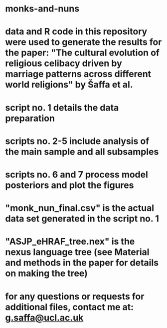 # monks-and-nuns
# data and R code in this repository were used to generate the results for the paper: "The cultural evolution of religious celibacy driven by marriage patterns across different world religions" by Šaffa et al.
# script no. 1 details the data preparation
# scripts no. 2-5 include analysis of the main sample and all subsamples
# scripts no. 6 and 7 process model posteriors and plot the figures
# "monk_nun_final.csv" is the actual data set generated in the script no. 1
# "ASJP_eHRAF_tree.nex" is the nexus language tree (see Material and methods in the paper for details on making the tree)
# 
# for any questions or requests for additional files, contact me at: g.saffa@ucl.ac.uk
